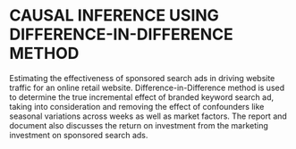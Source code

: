 # CAUSAL INFERENCE USING DIFFERENCE-IN-DIFFERENCE METHOD

Estimating the effectiveness of sponsored search ads in driving website traffic for an online retail website. Difference-in-Difference method is used to determine the true incremental effect of branded keyword search ad, taking into consideration and removing the effect of confounders like seasonal
variations across weeks as well as market factors. The report and document also discusses the return on investment from the marketing investment on sponsored search ads. 